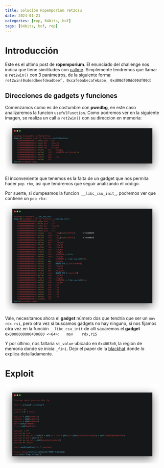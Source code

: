 ```yaml
---
title: Solución Ropemporium ret2csu
date: 2024-01-21
categories: [rop, 64bits, bof]
tags: [64bits, bof, rop]
---
```

# **Introducción**

Este es el ultimo post de **ropemporium**. El enunciado del challenge nos indica que tiene similitudes con [callme](https://lavclash75.github.io/posts/callme/). Simplemente tendremos que llamar a ``ret2win()`` con 3 parámetros, de la siguiente forma:
``ret2win(0xdeadbeefdeadbeef, 0xcafebabecafebabe, 0xd00df00dd00df00d)``

## **Direcciones de gadgets y funciones**
Comenzamos como es de costumbre con **pwndbg**, en este caso analizaremos la funcion ``usefulFunction``. Como podremos ver en la siguiente imagen, se realiza un call a ``ret2win()`` con su direccion en memoria:
![ret2win](/assets/img/rop/ret2csu.png)

El inconveniente que tenemos es la falta de un gadget que nos permita hacer ``pop rbx``, asi que tendremos que seguir analizando el codigo.

Por suerte, si dumpeamos la funcion`` __libc_csu_init_``, podremos ver que contiene un ``pop rbx``:
![ret2win](/assets/img/rop/poprbx.png)

Vale, necesitamos ahora el **gadget** número dos que tendría que ser un `mov rdx rsi`, pero otra vez si buscamos gadgets no hay ninguno, si nos fijamos otra vez en la función `__libc_csu_init` de allí sacaremos el **gadget** `` 0x0000000000400680 <+64>:	mov    rdx,r15``

Y por último, nos faltaría `st_value` ubicado en ``0x4003b0``, la región de memoria donde se inicia `_fini`. Dejo el paper de la [blackhat](https://i.blackhat.com/briefings/asia/2018/asia-18-Marco-return-to-csu-a-new-method-to-bypass-the-64-bit-Linux-ASLR-wp.pdf) donde lo explica detalladamente.
# **Exploit**

![lib](/assets/img/rop/RET2SCU.png)